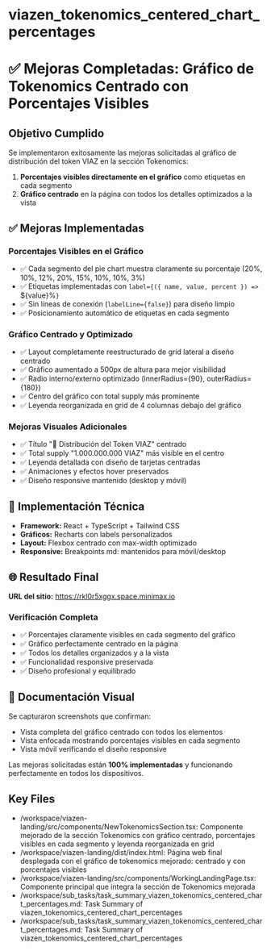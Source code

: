# viazen_tokenomics_centered_chart_percentages

# ✅ Mejoras Completadas: Gráfico de Tokenomics Centrado con Porcentajes Visibles

## Objetivo Cumplido
Se implementaron exitosamente las mejoras solicitadas al gráfico de distribución del token VIAZ en la sección Tokenomics:
1. **Porcentajes visibles directamente en el gráfico** como etiquetas en cada segmento
2. **Gráfico centrado** en la página con todos los detalles optimizados a la vista

## ✅ Mejoras Implementadas

### Porcentajes Visibles en el Gráfico
- ✅ Cada segmento del pie chart muestra claramente su porcentaje (20%, 10%, 12%, 20%, 15%, 10%, 10%, 3%)
- ✅ Etiquetas implementadas con `label={({ name, value, percent }) => `${value}%`}`
- ✅ Sin líneas de conexión (`labelLine={false}`) para diseño limpio
- ✅ Posicionamiento automático de etiquetas en cada segmento

### Gráfico Centrado y Optimizado
- ✅ Layout completamente reestructurado de grid lateral a diseño centrado
- ✅ Gráfico aumentado a 500px de altura para mejor visibilidad
- ✅ Radio interno/externo optimizado (innerRadius={90}, outerRadius={180})
- ✅ Centro del gráfico con total supply más prominente
- ✅ Leyenda reorganizada en grid de 4 columnas debajo del gráfico

### Mejoras Visuales Adicionales
- ✅ Título "🧠 Distribución del Token VIAZ" centrado
- ✅ Total supply "1.000.000.000 VIAZ" más visible en el centro
- ✅ Leyenda detallada con diseño de tarjetas centradas
- ✅ Animaciones y efectos hover preservados
- ✅ Diseño responsive mantenido (desktop y móvil)

## 🔧 Implementación Técnica
- **Framework:** React + TypeScript + Tailwind CSS
- **Gráficos:** Recharts con labels personalizados
- **Layout:** Flexbox centrado con max-width optimizado
- **Responsive:** Breakpoints md: mantenidos para móvil/desktop

## 🌐 Resultado Final
**URL del sitio:** https://rkl0r5xggx.space.minimax.io

### Verificación Completa
- ✅ Porcentajes claramente visibles en cada segmento del gráfico
- ✅ Gráfico perfectamente centrado en la página
- ✅ Todos los detalles organizados y a la vista
- ✅ Funcionalidad responsive preservada
- ✅ Diseño profesional y equilibrado

## 📸 Documentación Visual
Se capturaron screenshots que confirman:
- Vista completa del gráfico centrado con todos los elementos
- Vista enfocada mostrando porcentajes visibles en cada segmento
- Vista móvil verificando el diseño responsive

Las mejoras solicitadas están **100% implementadas** y funcionando perfectamente en todos los dispositivos. 

 ## Key Files

- /workspace/viazen-landing/src/components/NewTokenomicsSection.tsx: Componente mejorado de la sección Tokenomics con gráfico centrado, porcentajes visibles en cada segmento y leyenda reorganizada en grid
- /workspace/viazen-landing/dist/index.html: Página web final desplegada con el gráfico de tokenomics mejorado: centrado y con porcentajes visibles
- /workspace/viazen-landing/src/components/WorkingLandingPage.tsx: Componente principal que integra la sección de Tokenomics mejorada
- /workspace/sub_tasks/task_summary_viazen_tokenomics_centered_chart_percentages.md: Task Summary of viazen_tokenomics_centered_chart_percentages
- /workspace/sub_tasks/task_summary_viazen_tokenomics_centered_chart_percentages.md: Task Summary of viazen_tokenomics_centered_chart_percentages
